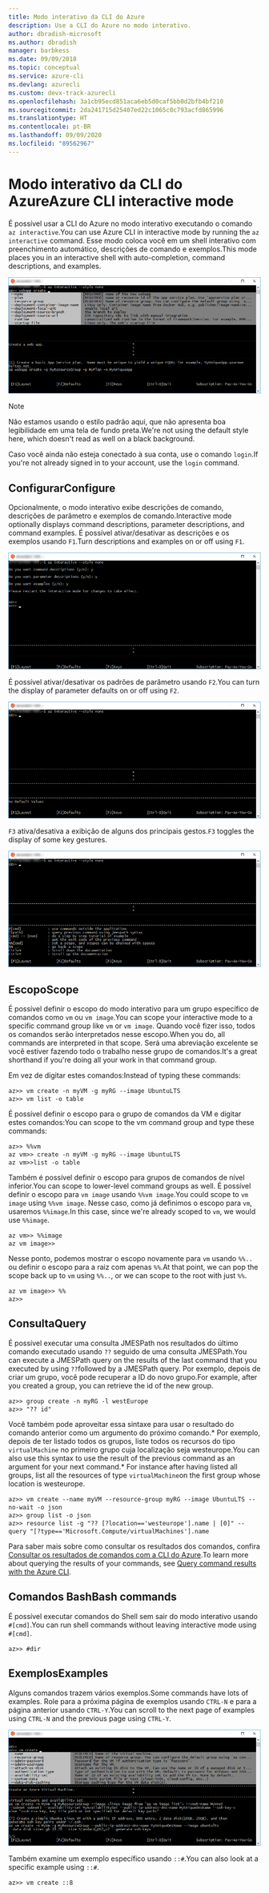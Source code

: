 ```yaml
---
title: Modo interativo da CLI do Azure
description: Use a CLI do Azure no modo interativo.
author: dbradish-microsoft
ms.author: dbradish
manager: barbkess
ms.date: 09/09/2018
ms.topic: conceptual
ms.service: azure-cli
ms.devlang: azurecli
ms.custom: devx-track-azurecli
ms.openlocfilehash: 3a1cb95ecd851aca6eb5d0caf5bb0d2bfb4bf210
ms.sourcegitcommit: 2da241715d25407ed22c1065c0c793acfd865996
ms.translationtype: HT
ms.contentlocale: pt-BR
ms.lasthandoff: 09/09/2020
ms.locfileid: "89562967"
---
```

# <a name="azure-cli-interactive-mode"></a><span data-ttu-id="2169d-103">Modo interativo da CLI do Azure</span><span class="sxs-lookup"><span data-stu-id="2169d-103">Azure CLI interactive mode</span></span>

<span data-ttu-id="2169d-104">É possível usar a CLI do Azure no modo interativo executando o comando `az interactive`.</span><span class="sxs-lookup"><span data-stu-id="2169d-104">You can use Azure CLI in interactive mode by running the `az interactive` command.</span></span>
<span data-ttu-id="2169d-105">Esse modo coloca você em um shell interativo com preenchimento automático, descrições de comando e exemplos.</span><span class="sxs-lookup"><span data-stu-id="2169d-105">This mode places you in an interactive shell with auto-completion, command descriptions, and examples.</span></span>

![modo interativo](./media/interactive-azure-cli/webapp-create.png)

> [!NOTE]
> <span data-ttu-id="2169d-107">Não estamos usando o estilo padrão aqui, que não apresenta boa legibilidade em uma tela de fundo preta.</span><span class="sxs-lookup"><span data-stu-id="2169d-107">We're not using the default style here, which doesn't read as well on a black background.</span></span>

<span data-ttu-id="2169d-108">Caso você ainda não esteja conectado à sua conta, use o comando `login`.</span><span class="sxs-lookup"><span data-stu-id="2169d-108">If you're not already signed in to your account, use the `login` command.</span></span>

## <a name="configure"></a><span data-ttu-id="2169d-109">Configurar</span><span class="sxs-lookup"><span data-stu-id="2169d-109">Configure</span></span>

<span data-ttu-id="2169d-110">Opcionalmente, o modo interativo exibe descrições de comando, descrições de parâmetro e exemplos de comando.</span><span class="sxs-lookup"><span data-stu-id="2169d-110">Interactive mode optionally displays command descriptions, parameter descriptions, and command examples.</span></span>
<span data-ttu-id="2169d-111">É possível ativar/desativar as descrições e os exemplos usando `F1`.</span><span class="sxs-lookup"><span data-stu-id="2169d-111">Turn descriptions and examples on or off using `F1`.</span></span>

![descrições e exemplos](./media/interactive-azure-cli/descriptions-and-examples.png)

<span data-ttu-id="2169d-113">É possível ativar/desativar os padrões de parâmetro usando `F2`.</span><span class="sxs-lookup"><span data-stu-id="2169d-113">You can turn the display of parameter defaults on or off using `F2`.</span></span>

![padrões](./media/interactive-azure-cli/defaults.png)

<span data-ttu-id="2169d-115">`F3` ativa/desativa a exibição de alguns dos principais gestos.</span><span class="sxs-lookup"><span data-stu-id="2169d-115">`F3` toggles the display of some key gestures.</span></span>

![gestos](./media/interactive-azure-cli/gestures.png)

## <a name="scope"></a><span data-ttu-id="2169d-117">Escopo</span><span class="sxs-lookup"><span data-stu-id="2169d-117">Scope</span></span>

<span data-ttu-id="2169d-118">É possível definir o escopo do modo interativo para um grupo específico de comandos como `vm` ou `vm image`.</span><span class="sxs-lookup"><span data-stu-id="2169d-118">You can scope your interactive mode to a specific command group like `vm` or `vm image`.</span></span>
<span data-ttu-id="2169d-119">Quando você fizer isso, todos os comandos serão interpretados nesse escopo.</span><span class="sxs-lookup"><span data-stu-id="2169d-119">When you do, all commands are interpreted in that scope.</span></span>
<span data-ttu-id="2169d-120">Será uma abreviação excelente se você estiver fazendo todo o trabalho nesse grupo de comandos.</span><span class="sxs-lookup"><span data-stu-id="2169d-120">It's a great shorthand if you're doing all your work in that command group.</span></span>

<span data-ttu-id="2169d-121">Em vez de digitar estes comandos:</span><span class="sxs-lookup"><span data-stu-id="2169d-121">Instead of typing these commands:</span></span>

```azurecli
az>> vm create -n myVM -g myRG --image UbuntuLTS
az>> vm list -o table
```

<span data-ttu-id="2169d-122">É possível definir o escopo para o grupo de comandos da VM e digitar estes comandos:</span><span class="sxs-lookup"><span data-stu-id="2169d-122">You can scope to the vm command group and type these commands:</span></span>

```azurecli
az>> %%vm
az vm>> create -n myVM -g myRG --image UbuntuLTS
az vm>>list -o table
```

<span data-ttu-id="2169d-123">Também é possível definir o escopo para grupos de comandos de nível inferior.</span><span class="sxs-lookup"><span data-stu-id="2169d-123">You can scope to lower-level command groups as well.</span></span>
<span data-ttu-id="2169d-124">É possível definir o escopo para `vm image` usando `%%vm image`.</span><span class="sxs-lookup"><span data-stu-id="2169d-124">You could scope to `vm image` using `%%vm image`.</span></span>
<span data-ttu-id="2169d-125">Nesse caso, como já definimos o escopo para `vm`, usaremos `%%image`.</span><span class="sxs-lookup"><span data-stu-id="2169d-125">In this case, since we're already scoped to `vm`, we would use `%%image`.</span></span>

```azurecli
az vm>> %%image
az vm image>>
```

<span data-ttu-id="2169d-126">Nesse ponto, podemos mostrar o escopo novamente para `vm` usando `%%..` ou definir o escopo para a raiz com apenas `%%`.</span><span class="sxs-lookup"><span data-stu-id="2169d-126">At that point, we can pop the scope back up to `vm` using `%%..`, or we can scope to the root with just `%%`.</span></span>

```azurecli
az vm image>> %%
az>>
```

## <a name="query"></a><span data-ttu-id="2169d-127">Consulta</span><span class="sxs-lookup"><span data-stu-id="2169d-127">Query</span></span>

<span data-ttu-id="2169d-128">É possível executar uma consulta JMESPath nos resultados do último comando executado usando `??` seguido de uma consulta JMESPath.</span><span class="sxs-lookup"><span data-stu-id="2169d-128">You can execute a JMESPath query on the results of the last command that you executed by using `??`followed by a JMESPath query.</span></span>
<span data-ttu-id="2169d-129">Por exemplo, depois de criar um grupo, você pode recuperar a ID do novo grupo.</span><span class="sxs-lookup"><span data-stu-id="2169d-129">For example, after you created a group, you can retrieve the id of the new group.</span></span>

```azurecli
az>> group create -n myRG -l westEurope
az>> "?? id"
```

<span data-ttu-id="2169d-130">Você também pode aproveitar essa sintaxe para usar o resultado do comando anterior como um argumento do próximo comando.\* Por exemplo, depois de ter listado todos os grupos, liste todos os recursos do tipo `virtualMachine` no primeiro grupo cuja localização seja westeurope.</span><span class="sxs-lookup"><span data-stu-id="2169d-130">You can also use this syntax to use the result of the previous command as an argument for your next command.\* For instance after having listed all groups, list all the resources of type `virtualMachine`on the first group whose location is westeurope.</span></span> 

```azurecli
az>> vm create --name myVM --resource-group myRG --image UbuntuLTS --no-wait -o json
az>> group list -o json
az>> resource list -g "?? [?location=='westeurope'].name | [0]" --query "[?type=='Microsoft.Compute/virtualMachines'].name
```

<span data-ttu-id="2169d-131">Para saber mais sobre como consultar os resultados dos comandos, confira [Consultar os resultados de comandos com a CLI do Azure](query-azure-cli.md).</span><span class="sxs-lookup"><span data-stu-id="2169d-131">To learn more about querying the results of your commands, see [Query command results with the Azure CLI](query-azure-cli.md).</span></span>

## <a name="bash-commands"></a><span data-ttu-id="2169d-132">Comandos Bash</span><span class="sxs-lookup"><span data-stu-id="2169d-132">Bash commands</span></span>

<span data-ttu-id="2169d-133">É possível executar comandos do Shell sem sair do modo interativo usando `#[cmd]`.</span><span class="sxs-lookup"><span data-stu-id="2169d-133">You can run shell commands without leaving interactive mode using `#[cmd]`.</span></span>

```azurecli
az>> #dir
```

## <a name="examples"></a><span data-ttu-id="2169d-134">Exemplos</span><span class="sxs-lookup"><span data-stu-id="2169d-134">Examples</span></span>

<span data-ttu-id="2169d-135">Alguns comandos trazem vários exemplos.</span><span class="sxs-lookup"><span data-stu-id="2169d-135">Some commands have lots of examples.</span></span>
<span data-ttu-id="2169d-136">Role para a próxima página de exemplos usando `CTRL-N` e para a página anterior usando `CTRL-Y`.</span><span class="sxs-lookup"><span data-stu-id="2169d-136">You can scroll to the next page of examples using `CTRL-N` and the previous page using `CTRL-Y`.</span></span>

![exemplos](./media/interactive-azure-cli/examples.png)

<span data-ttu-id="2169d-138">Também examine um exemplo específico usando `::#`.</span><span class="sxs-lookup"><span data-stu-id="2169d-138">You can also look at a specific example using `::#`.</span></span>

```azurecli
az>> vm create ::8
```
